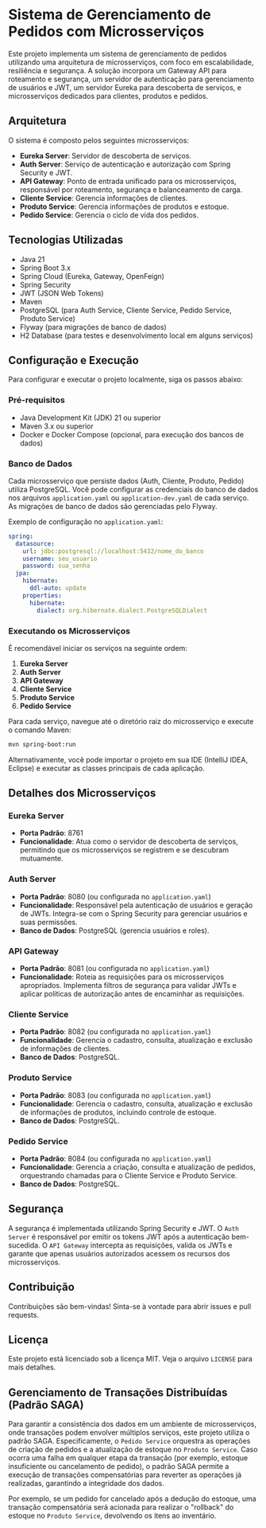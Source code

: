 # Sistema de Gerenciamento de Pedidos com Microsserviços

Este projeto implementa um sistema de gerenciamento de pedidos utilizando uma arquitetura de microsserviços, com foco em escalabilidade, resiliência e segurança. A solução incorpora um Gateway API para roteamento e segurança, um servidor de autenticação para gerenciamento de usuários e JWT, um servidor Eureka para descoberta de serviços, e microsserviços dedicados para clientes, produtos e pedidos.

## Arquitetura

O sistema é composto pelos seguintes microsserviços:

- **Eureka Server**: Servidor de descoberta de serviços.
- **Auth Server**: Serviço de autenticação e autorização com Spring Security e JWT.
- **API Gateway**: Ponto de entrada unificado para os microsserviços, responsável por roteamento, segurança e balanceamento de carga.
- **Cliente Service**: Gerencia informações de clientes.
- **Produto Service**: Gerencia informações de produtos e estoque.
- **Pedido Service**: Gerencia o ciclo de vida dos pedidos.

## Tecnologias Utilizadas

- Java 21
- Spring Boot 3.x
- Spring Cloud (Eureka, Gateway, OpenFeign)
- Spring Security
- JWT (JSON Web Tokens)
- Maven
- PostgreSQL (para Auth Service, Cliente Service, Pedido Service, Produto Service)
- Flyway (para migrações de banco de dados)
- H2 Database (para testes e desenvolvimento local em alguns serviços)

## Configuração e Execução

Para configurar e executar o projeto localmente, siga os passos abaixo:

### Pré-requisitos

- Java Development Kit (JDK) 21 ou superior
- Maven 3.x ou superior
- Docker e Docker Compose (opcional, para execução dos bancos de dados)

### Banco de Dados

Cada microsserviço que persiste dados (Auth, Cliente, Produto, Pedido) utiliza PostgreSQL. Você pode configurar as credenciais do banco de dados nos arquivos `application.yaml` ou `application-dev.yaml` de cada serviço. As migrações de banco de dados são gerenciadas pelo Flyway.

Exemplo de configuração no `application.yaml`:

```yaml
spring:
  datasource:
    url: jdbc:postgresql://localhost:5432/nome_do_banco
    username: seu_usuario
    password: sua_senha
  jpa:
    hibernate:
      ddl-auto: update
    properties:
      hibernate:
        dialect: org.hibernate.dialect.PostgreSQLDialect
```

### Executando os Microsserviços

É recomendável iniciar os serviços na seguinte ordem:

1.  **Eureka Server**
2.  **Auth Server**
3.  **API Gateway**
4.  **Cliente Service**
5.  **Produto Service**
6.  **Pedido Service**

Para cada serviço, navegue até o diretório raiz do microsserviço e execute o comando Maven:

```bash
mvn spring-boot:run
```

Alternativamente, você pode importar o projeto em sua IDE (IntelliJ IDEA, Eclipse) e executar as classes principais de cada aplicação.

## Detalhes dos Microsserviços

### Eureka Server

- **Porta Padrão**: 8761
- **Funcionalidade**: Atua como o servidor de descoberta de serviços, permitindo que os microsserviços se registrem e se descubram mutuamente.

### Auth Server

- **Porta Padrão**: 8080 (ou configurada no `application.yaml`)
- **Funcionalidade**: Responsável pela autenticação de usuários e geração de JWTs. Integra-se com o Spring Security para gerenciar usuários e suas permissões.
- **Banco de Dados**: PostgreSQL (gerencia usuários e roles).

### API Gateway

- **Porta Padrão**: 8081 (ou configurada no `application.yaml`)
- **Funcionalidade**: Roteia as requisições para os microsserviços apropriados. Implementa filtros de segurança para validar JWTs e aplicar políticas de autorização antes de encaminhar as requisições.

### Cliente Service

- **Porta Padrão**: 8082 (ou configurada no `application.yaml`)
- **Funcionalidade**: Gerencia o cadastro, consulta, atualização e exclusão de informações de clientes.
- **Banco de Dados**: PostgreSQL.

### Produto Service

- **Porta Padrão**: 8083 (ou configurada no `application.yaml`)
- **Funcionalidade**: Gerencia o cadastro, consulta, atualização e exclusão de informações de produtos, incluindo controle de estoque.
- **Banco de Dados**: PostgreSQL.

### Pedido Service

- **Porta Padrão**: 8084 (ou configurada no `application.yaml`)
- **Funcionalidade**: Gerencia a criação, consulta e atualização de pedidos, orquestrando chamadas para o Cliente Service e Produto Service.
- **Banco de Dados**: PostgreSQL.

## Segurança

A segurança é implementada utilizando Spring Security e JWT. O `Auth Server` é responsável por emitir os tokens JWT após a autenticação bem-sucedida. O `API Gateway` intercepta as requisições, valida os JWTs e garante que apenas usuários autorizados acessem os recursos dos microsserviços.

## Contribuição

Contribuições são bem-vindas! Sinta-se à vontade para abrir issues e pull requests.

## Licença

Este projeto está licenciado sob a licença MIT. Veja o arquivo `LICENSE` para mais detalhes.




## Gerenciamento de Transações Distribuídas (Padrão SAGA)

Para garantir a consistência dos dados em um ambiente de microsserviços, onde transações podem envolver múltiplos serviços, este projeto utiliza o padrão SAGA. Especificamente, o `Pedido Service` orquestra as operações de criação de pedidos e a atualização de estoque no `Produto Service`. Caso ocorra uma falha em qualquer etapa da transação (por exemplo, estoque insuficiente ou cancelamento de pedido), o padrão SAGA permite a execução de transações compensatórias para reverter as operações já realizadas, garantindo a integridade dos dados.

Por exemplo, se um pedido for cancelado após a dedução do estoque, uma transação compensatória será acionada para realizar o "rollback" do estoque no `Produto Service`, devolvendo os itens ao inventário.


